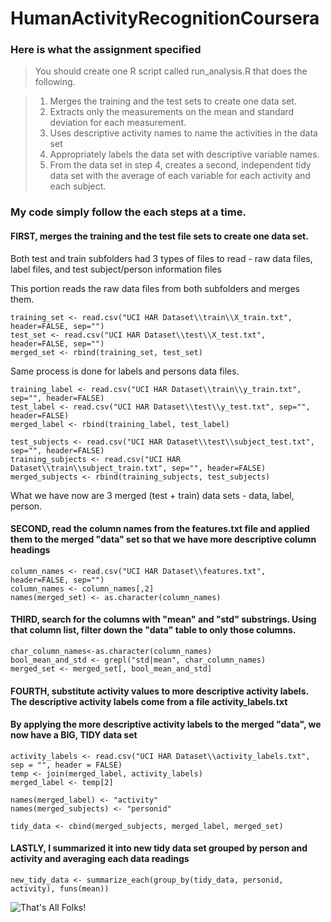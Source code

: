 # HumanActivityRecognitionCoursera

### Here is what the assignment specified

> You should create one R script called run_analysis.R that does the following.

> 1. Merges the training and the test sets to create one data set.
> 2. Extracts only the measurements on the mean and standard deviation for each measurement.
> 3. Uses descriptive activity names to name the activities in the data set
> 4. Appropriately labels the data set with descriptive variable names.
>5. From the data set in step 4, creates a second, independent tidy data set with the average of each variable for each activity and each subject.



### My code simply follow the each steps at a time.

#### FIRST, merges the training and the test file sets to create one data set.
Both test and train subfolders had 3 types of files to read - raw data files, label files, and test subject/person information files

This portion reads the raw data files from both subfolders and merges them.
```
training_set <- read.csv("UCI HAR Dataset\\train\\X_train.txt", header=FALSE, sep="")
test_set <- read.csv("UCI HAR Dataset\\test\\X_test.txt", header=FALSE, sep="")
merged_set <- rbind(training_set, test_set)
```

Same process is done for labels and persons data files.
```
training_label <- read.csv("UCI HAR Dataset\\train\\y_train.txt", sep="", header=FALSE)
test_label <- read.csv("UCI HAR Dataset\\test\\y_test.txt", sep="", header=FALSE)
merged_label <- rbind(training_label, test_label)
    
test_subjects <- read.csv("UCI HAR Dataset\\test\\subject_test.txt", sep="", header=FALSE)
training_subjects <- read.csv("UCI HAR Dataset\\train\\subject_train.txt", sep="", header=FALSE)
merged_subjects <- rbind(training_subjects, test_subjects)
```

What we have now are 3 merged (test + train) data sets - data, label, person.



#### SECOND, read the column names from the features.txt file and applied them to the merged "data" set so that we have more descriptive column headings
```
column_names <- read.csv("UCI HAR Dataset\\features.txt", header=FALSE, sep="")
column_names <- column_names[,2]
names(merged_set) <- as.character(column_names)
```

#### THIRD, search for the columns with "mean" and "std" substrings.  Using that column list, filter down the "data" table to only those columns.
```
char_column_names<-as.character(column_names)
bool_mean_and_std <- grepl("std|mean", char_column_names)
merged_set <- merged_set[, bool_mean_and_std]
```

#### FOURTH, substitute activity values to more descriptive activity labels.  The descriptive activity labels come from a file activity_labels.txt
#### By applying the more descriptive activity labels to the merged "data", we now have a BIG, TIDY data set
```
activity_labels <- read.csv("UCI HAR Dataset\\activity_labels.txt", sep = "", header = FALSE)
temp <- join(merged_label, activity_labels)
merged_label <- temp[2]    

names(merged_label) <- "activity"
names(merged_subjects) <- "personid"

tidy_data <- cbind(merged_subjects, merged_label, merged_set)    
```

#### LASTLY, I summarized it into new tidy data set grouped by person and activity and averaging each data readings
```
new_tidy_data <- summarize_each(group_by(tidy_data, personid, activity), funs(mean))
```

![That's All Folks!](https://s-media-cache-ak0.pinimg.com/736x/02/e4/dc/02e4dcd5541e5be82dcf13a1227c370b.jpg)
